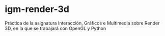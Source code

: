# igm-render-3d
Práctica de la asignatura Interacción, Gráficos e Multimedia sobre Render 3D, en la que  se trabajará con OpenGL y Python
